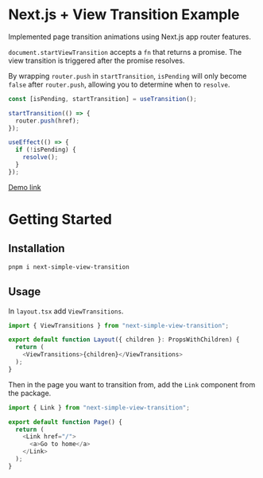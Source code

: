 # Next.js + View Transition Example

Implemented page transition animations using Next.js app router features.

`document.startViewTransition` accepts a `fn` that returns a promise. The view transition is triggered after the promise resolves.

By wrapping `router.push` in `startTransition`, `isPending` will only become `false` after `router.push`, allowing you to determine when to `resolve`.

```typescript
const [isPending, startTransition] = useTransition();

startTransition(() => {
  router.push(href);
});

useEffect(() => {
  if (!isPending) {
    resolve();
  }
});
```

[Demo link](https://next-js-view-transition-example.vercel.app/)

# Getting Started

## Installation

```bash
pnpm i next-simple-view-transition
```

## Usage

In `layout.tsx` add `ViewTransitions`.

```typescript
import { ViewTransitions } from "next-simple-view-transition";

export default function Layout({ children }: PropsWithChildren) {
  return (
    <ViewTransitions>{children}</ViewTransitions>
  );
}
```

Then in the page you want to transition from, add the `Link` component from the package.

```typescript
import { Link } from "next-simple-view-transition";

export default function Page() {
  return (
    <Link href="/">
      <a>Go to home</a>
    </Link>
  );
}
```
